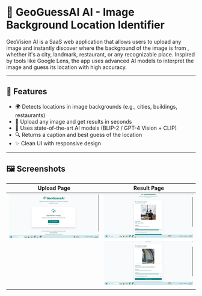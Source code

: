 
# 📍 GeoGuessAI  AI - Image Background Location Identifier

GeoVision AI is a SaaS  web application that allows users to upload any image and instantly discover where the background of the image is from , whether it's a city, landmark, restaurant, or any recognizable place. Inspired by tools like Google Lens, the app uses advanced AI models to interpret the image and guess its location with high accuracy.

---

## 🚀 Features

- 🌍 Detects locations in image backgrounds (e.g., cities, buildings, restaurants)
- 📸 Upload any image and get results in seconds
- 🧠 Uses state-of-the-art AI models (BLIP-2 / GPT-4 Vision + CLIP)
- 🔍 Returns a caption and best guess of the location
- ✨ Clean UI with responsive design

---

## 🖼️ Screenshots

| Upload Page | Result Page |
|-------------|-------------|
| ![GeoGuess Screenshot 1](geoguess1.jpg) | ![GeoGuess Screenshot 2](geoguess2.jpg) |
|  | ![GeoGuess Screenshot 4](geogeuss4.jpg) |
| || ![GeoGuess Screenshot 4](geogeuss4.jpg) |
